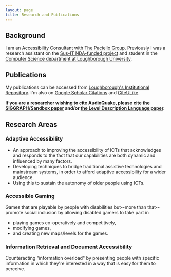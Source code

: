 ```yaml
---
layout: page
title: Research and Publications
---
```


## Background

I am an Accessibility Consultant with [The Paciello Group](http://paciellogroup.com/).  Previously I was a research assistant on the [Sus-IT NDA-funded project](http://www.newdynamics.group.shef.ac.uk/sus-it.html) and student in the [Computer Science department at Loughborough University](http://www.cs.lboro.ac.uk/).

## Publications

My publications can be accessed from [Loughborough's Institutional Repository](https://dspace.lboro.ac.uk/dspace-jspui/browse?type=author&value=Atkinson%2C+Matthew+T.).  I'm also on [Google Scholar Citations](http://scholar.google.com/citations?hl=en&user=a3_nU40AAAAJ) and [CiteULike](http://www.citeulike.org/user/matatk).

**If you are a researcher wishing to cite AudioQuake, please cite [the SIGGRAPH/Sandbox paper](http://hdl.handle.net/2134/4431) and/or [the Level Description Language paper](http://hdl.handle.net/2134/4478).**

## Research Areas

### Adaptive Accessibility

 * An approach to improving the accessibility of ICTs that acknowledges and responds to the fact that our capabilities are both dynamic and influenced by many factors.
 * Developing techniques to bridge traditional assistive technologies and mainstream systems, in order to afford adaptive accessibility for a wider audience.
 * Using this to sustain the autonomy of older people using ICTs.

### Accessible Gaming

Games that are playable by people with disabilities but--more than that--promote social inclusion by allowing disabled gamers to take part in

 * playing games co-operatively and competitively,
 * modifying games,
 * and creating new maps/levels for the games.

### Information Retrieval and Document Accessibility

Counteracting "information overload" by presenting people with specific information in which they're interested in a way that is easy for them to perceive.
